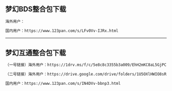 ## 梦幻BDS整合包下载

```bash
海外用户：

国内用户：https://www.123pan.com/s/LFv0Vv-IJRx.html

```
---
## 梦幻互通整合包下载

```bash
（一号链接）海外用户：https://1drv.ms/f/c/5e8c8c3355b3a009/EhH2mKC8aL5GjPCcoV3BJssBTBtnra7SkHPR-qLJWz6Z1g?e=cTdZew

（二号链接）海外用户：https://drive.google.com/drive/folders/1U5OXlHWIO8sRZ-idVUMn4MXAQfArbeRo?usp=sharing

国内用户：https://www.123pan.com/s/IN4DVv-bbnp3.html

```